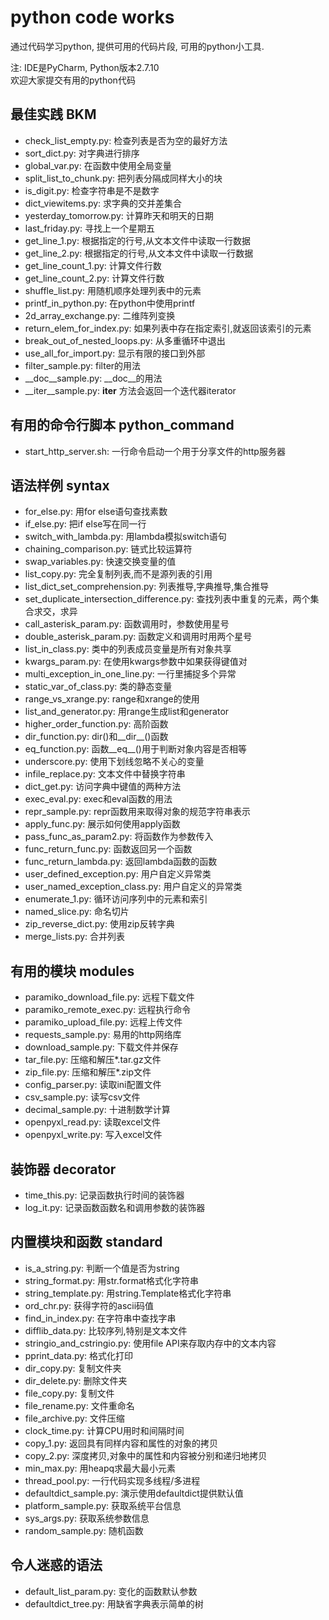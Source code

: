 # python code works
通过代码学习python, 提供可用的代码片段, 可用的python小工具.

注: IDE是PyCharm, Python版本2.7.10  
欢迎大家提交有用的python代码  

## 最佳实践 BKM
* check_list_empty.py: 检查列表是否为空的最好方法
* sort_dict.py: 对字典进行排序
* global_var.py: 在函数中使用全局变量
* split_list_to_chunk.py: 把列表分隔成同样大小的块
* is_digit.py: 检查字符串是不是数字
* dict_viewitems.py: 求字典的交并差集合
* yesterday_tomorrow.py: 计算昨天和明天的日期
* last_friday.py: 寻找上一个星期五
* get_line_1.py: 根据指定的行号,从文本文件中读取一行数据
* get_line_2.py: 根据指定的行号,从文本文件中读取一行数据
* get_line_count_1.py: 计算文件行数
* get_line_count_2.py: 计算文件行数
* shuffle_list.py: 用随机顺序处理列表中的元素
* printf_in_python.py: 在python中使用printf
* 2d_array_exchange.py: 二维阵列变换
* return_elem_for_index.py: 如果列表中存在指定索引,就返回该索引的元素
* break_out_of_nested_loops.py: 从多重循环中退出
* use_all_for_import.py: 显示有限的接口到外部
* filter_sample.py: filter的用法
* __doc__sample.py: __doc__的用法
* __iter__sample.py: __iter__ 方法会返回一个迭代器iterator


## 有用的命令行脚本 python_command
* start_http_server.sh: 一行命令启动一个用于分享文件的http服务器

## 语法样例 syntax
* for_else.py: 用for else语句查找素数
* if_else.py: 把if else写在同一行
* switch_with_lambda.py: 用lambda模拟switch语句
* chaining_comparison.py: 链式比较运算符
* swap_variables.py: 快速交换变量的值
* list_copy.py: 完全复制列表,而不是源列表的引用
* list_dict_set_comprehension.py: 列表推导,字典推导,集合推导
* set_duplicate_intersection_difference.py: 查找列表中重复的元素，两个集合求交，求异
* call_asterisk_param.py: 函数调用时，参数使用星号
* double_asterisk_param.py: 函数定义和调用时用两个星号
* list_in_class.py: 类中的列表成员变量是所有对象共享
* kwargs_param.py: 在使用kwargs参数中如果获得键值对
* multi_exception_in_one_line.py: 一行里捕捉多个异常
* static_var_of_class.py: 类的静态变量
* range_vs_xrange.py: range和xrange的使用
* list_and_generator.py: 用range生成list和generator
* higher_order_function.py: 高阶函数
* dir_function.py: dir()和__dir__()函数
* eq_function.py: 函数__eq__()用于判断对象内容是否相等
* underscore.py: 使用下划线忽略不关心的变量
* infile_replace.py: 文本文件中替换字符串
* dict_get.py: 访问字典中键值的两种方法
* exec_eval.py: exec和eval函数的用法
* repr_sample.py: repr函数用来取得对象的规范字符串表示
* apply_func.py: 展示如何使用apply函数
* pass_func_as_param2.py: 将函数作为参数传入
* func_return_func.py: 函数返回另一个函数
* func_return_lambda.py: 返回lambda函数的函数
* user_defined_exception.py: 用户自定义异常类
* user_named_exception_class.py: 用户自定义的异常类
* enumerate_1.py: 循环访问序列中的元素和索引
* named_slice.py: 命名切片
* zip_reverse_dict.py: 使用zip反转字典
* merge_lists.py: 合并列表


## 有用的模块 modules
* paramiko_download_file.py: 远程下载文件
* paramiko_remote_exec.py: 远程执行命令
* paramiko_upload_file.py: 远程上传文件
* requests_sample.py: 易用的http网络库
* download_sample.py: 下载文件并保存
* tar_file.py: 压缩和解压*.tar.gz文件
* zip_file.py: 压缩和解压*.zip文件
* config_parser.py: 读取ini配置文件
* csv_sample.py: 读写csv文件
* decimal_sample.py: 十进制数学计算
* openpyxl_read.py: 读取excel文件
* openpyxl_write.py: 写入excel文件



## 装饰器 decorator
* time_this.py: 记录函数执行时间的装饰器
* log_it.py: 记录函数函数名和调用参数的装饰器

## 内置模块和函数 standard
* is_a_string.py: 判断一个值是否为string
* string_format.py: 用str.format格式化字符串
* string_template.py: 用string.Template格式化字符串
* ord_chr.py: 获得字符的ascii码值
* find_in_index.py: 在字符串中查找字串
* difflib_data.py: 比较序列,特别是文本文件
* stringio_and_cstringio.py: 使用file API来存取内存中的文本内容
* pprint_data.py: 格式化打印
* dir_copy.py: 复制文件夹
* dir_delete.py: 删除文件夹
* file_copy.py: 复制文件
* file_rename.py: 文件重命名
* file_archive.py: 文件压缩
* clock_time.py: 计算CPU用时和间隔时间
* copy_1.py: 返回具有同样内容和属性的对象的拷贝
* copy_2.py: 深度拷贝,对象中的属性和内容被分别和递归地拷贝
* min_max.py: 用heapq求最大最小元素
* thread_pool.py: 一行代码实现多线程/多进程
* defaultdict_sample.py: 演示使用defaultdict提供默认值
* platform_sample.py: 获取系统平台信息
* sys_args.py: 获取系统参数信息
* random_sample.py: 随机函数









## 令人迷惑的语法
* default_list_param.py: 变化的函数默认参数
* defaultdict_tree.py: 用缺省字典表示简单的树


